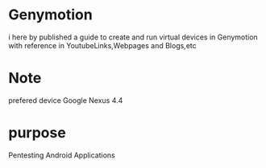 # Genymotion
i here by published a guide to create and run virtual devices in Genymotion with reference in YoutubeLinks,Webpages and Blogs,etc
# Note
prefered device 
Google Nexus 4.4
# purpose 
Pentesting Android Applications
